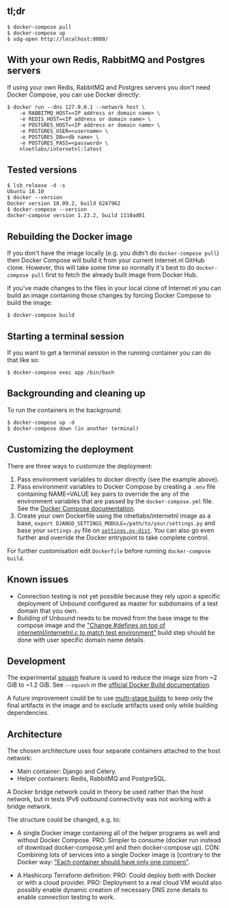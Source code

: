 ## tl;dr
```
$ docker-compose pull
$ docker-compose up
$ xdg-open http://localhost:8080/
```

## With your own Redis, RabbitMQ and Postgres servers
If using your own Redis, RabbitMQ and Postgres servers you don't need Docker Compose, you can use Docker directly: 
```
$ docker run --dns 127.0.0.1 --network host \
    -e RABBITMQ_HOST=<IP address or domain name> \
    -e REDIS_HOST=<IP address or domain name> \
    -e POSTGRES_HOST=<IP address or domain name> \
    -e POSTGRES_USER=<username> \
    -e POSTGRES_DB=<db name> \
    -e POSTGRES_PASS=<password> \
    nlnetlabs/internetnl:latest
```

## Tested versions
```
$ lsb_release -d -s
Ubuntu 18.10
$ docker --version
Docker version 18.09.2, build 6247962
$ docker-compose --version
docker-compose version 1.23.2, build 1110ad01
```

## Rebuilding the Docker image
If you don't have the image locally (e.g. you didn't do `docker-compose pull`) then Docker Compose will build it from your current Internet.nl GitHub clone. However, this will take some time so normally it's best to do `docker-compose pull` first to fetch the already built image from Docker Hub.

If you've made changes to the files in your local clone of Internet.nl you can build an image containing those changes by forcing Docker Compose to build the image:
```
$ docker-compose build
```

## Starting a terminal session
If you want to get a terminal session in the running container you can do that like so:
```
$ docker-compose exec app /bin/bash
```

## Backgrounding and cleaning up
To run the containers in the background:
```
$ docker-compose up -d
$ docker-compose down (in another terminal)
```

## Customizing the deployment
There are three ways to customize the deployment:
1. Pass environment variables to docker directly (see the example above).
2. Pass environment variables to Docker Compose by creating a `.env` file containing NAME=VALUE key pairs to override the any of the environment variables that are passed by the `docker-compose.yml` file. See the [Docker Compose documentation](https://docs.docker.com/compose/environment-variables/#pass-environment-variables-to-containers).
3. Create your own Dockerfile using the nlnetlabs/internetnl image as a base, `export DJANGO_SETTINGS_MODULE=/path/to/your/settings.py` and base your `settings.py` file on [`settings.py-dist`](https://github.com/NLnetLabs/Internet.nl/blob/master/internetnl/settings.py-dist). You can also go even further and override the Docker entrypoint to take complete control.

For further customisation edit `Dockerfile` before running `docker-compose build`.

## Known issues
- Connection testing is not yet possible because they rely upon a specific deployment of Unbound configured as master for subdomains of a test domain that you own.
- Building of Unbound needs to be moved from the base image to the compose image and the ["Change #defines on top of internetnl/internetnl.c to match test environment"](https://github.com/ralphdolmans/unbound/tree/internetnl) build step should be done with user specific domain name details.

## Development
The experimental [squash](https://docs.docker.com/engine/reference/commandline/build/#squash-an-images-layers---squash-experimental) feature is used to reduce the image size from ~2 GiB to ~1.2 GiB. See `--squash` in the [official Docker Build documentation](https://docs.docker.com/engine/reference/commandline/image_build/).

A future improvement could be to use [multi-stage builds](https://docs.docker.com/develop/develop-images/#use-multi-stage-builds) to keep only the final artifacts in the image and to exclude artifacts used only while building dependencies.

## Architecture
The chosen architecture uses four separate containers attached to the host network:
- Main container: Django and Celery.
- Helper containers: Redis, RabbitMQ and PostgreSQL.

A Docker bridge network could in theory be used rather than the host network, but in tests IPv6 outbound connectivity was not working with a bridge network.

The structure could be changed, e.g. to:
- A single Docker image containing all of the helper programs as well and without Docker Compose.
  PRO: Simpler to consume (docker run <imagename> instead of download docker-compose.yml and then docker-compose up).
  CON: Combining lots of services into a single Docker image is [contrary to the Docker way: ["Each container should have only one concern"](https://docs.docker.com/develop/develop-images/#decouple-applications).

- A Hashicorp Terraform definition:
  PRO: Could deploy both with Docker or with a cloud provider.
  PRO: Deployment to a real cloud VM would also possibly enable dynamic creation of necessary DNS zone details to enable connection testing to work.
